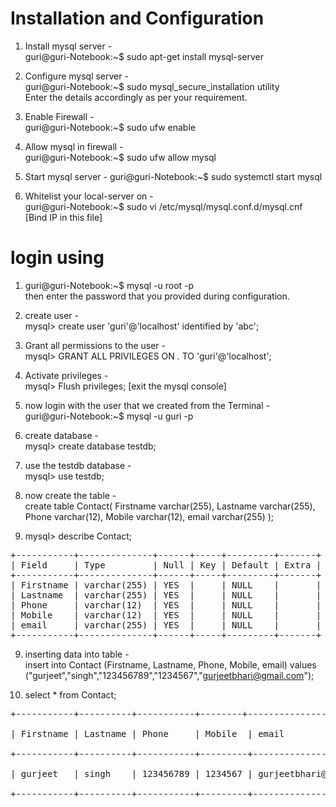 # **Installation and Configuration**

1. Install mysql server - <br />
  guri@guri-Notebook:~$ sudo apt-get install mysql-server

2. Configure mysql server - <br />
  guri@guri-Notebook:~$ sudo mysql_secure_installation utility <br />
    Enter the details accordingly as per your requirement.
    
3. Enable Firewall - <br />
  guri@guri-Notebook:~$ sudo ufw enable 

4. Allow mysql in firewall - <br />
  guri@guri-Notebook:~$ sudo ufw allow mysql 

5. Start mysql server - 
  guri@guri-Notebook:~$ sudo systemctl start mysql

6. Whitelist your local-server on - <br />
  guri@guri-Notebook:~$ sudo vi /etc/mysql/mysql.conf.d/mysql.cnf [Bind IP in this file]

# **login using** <br />
1. guri@guri-Notebook:~$ mysql -u root -p <br />
    then enter the password that you provided during configuration.

2. create user - <br />
  mysql> create user 'guri'@'localhost' identified by 'abc';

3. Grant all permissions to the user -  <br />
  mysql> GRANT ALL PRIVILEGES ON *.* TO 'guri'@'localhost';

4. Activate privileges - <br />
  mysql> Flush privileges; 
  [exit the mysql console]

5. now login with the user that we created from the Terminal - <br />
   guri@guri-Notebook:~$ mysql -u guri -p

5. create database - <br />
  mysql> create database testdb;

6. use the testdb database - <br />
  mysql> use testdb;
 
7. now create the table - <br />
  create table Contact(
  Firstname varchar(255),
  Lastname varchar(255),
  Phone varchar(12),
  Mobile varchar(12),
  email varchar(255)
);

8. mysql> describe Contact; <br />
<pre>
+-----------+--------------+------+-----+---------+-------+
| Field     | Type         | Null | Key | Default | Extra |
+-----------+--------------+------+-----+---------+-------+
| Firstname | varchar(255) | YES  |     | NULL    |       |
| Lastname  | varchar(255) | YES  |     | NULL    |       |
| Phone     | varchar(12)  | YES  |     | NULL    |       |
| Mobile    | varchar(12)  | YES  |     | NULL    |       |
| email     | varchar(255) | YES  |     | NULL    |       |
+-----------+--------------+------+-----+---------+-------+
</pre>


9. inserting data into table - <br />
  insert into Contact (Firstname, Lastname, Phone, Mobile, email) values ("gurjeet","singh","123456789","1234567","gurjeetbhari@gmail.com");

10. select * from Contact;
<pre>
+-----------+----------+-----------+--------+------------------------+ <br />
| Firstname | Lastname | Phone     | Mobile  | email                 | <br />
+-----------+----------+-----------+---------+-----------------------+ <br />
| gurjeet   | singh    | 123456789 | 1234567 | gurjeetbhari@gmail.com| <br />
+-----------+----------+-----------+---------+-----------------------+ <br />
</pre>
